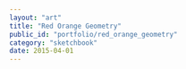 ```yaml
---
layout: "art"
title: "Red Orange Geometry"
public_id: "portfolio/red_orange_geometry"
category: "sketchbook"
date: 2015-04-01
---
```

